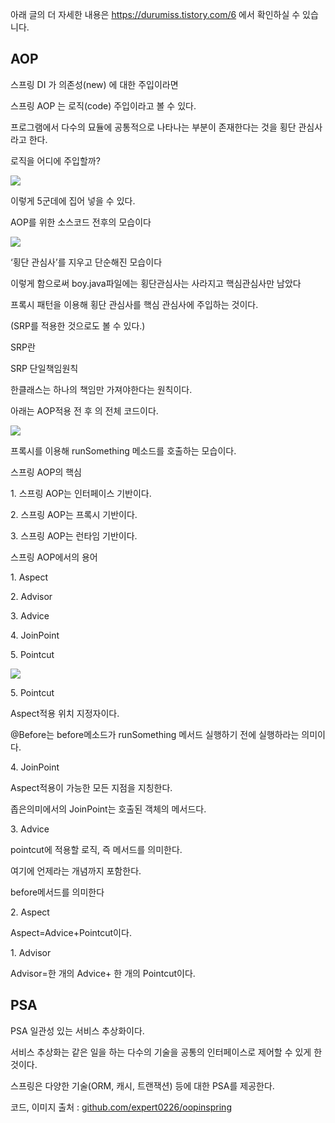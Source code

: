 아래 글의 더 자세한 내용은
https://durumiss.tistory.com/6 에서 확인하실 수 있습니다.


## **AOP**

스프링 DI 가 의존성(new) 에 대한 주입이라면

스프링 AOP 는 로직(code) 주입이라고 볼 수 있다.

프로그램에서 다수의 묘듈에 공통적으로 나타나는 부분이 존재한다는 것을 횡단 관심사라고 한다.

로직을 어디에 주입할까?

![](https://img1.daumcdn.net/thumb/R1280x0/?scode=mtistory2&fname=https%3A%2F%2Fblog.kakaocdn.net%2Fdn%2FbX1qhK%2Fbtq08ugQjI8%2FWWeBkZeWdFkmiFXuinkWa1%2Fimg.png)

이렇게 5군데에 집어 넣을 수 있다.

AOP를 위한 소스코드 전후의 모습이다

![](https://img1.daumcdn.net/thumb/R1280x0/?scode=mtistory2&fname=https%3A%2F%2Fblog.kakaocdn.net%2Fdn%2FcgdQE2%2Fbtq090sh3JS%2FOkvVIKPuCZ7YMOlL2SjHqk%2Fimg.png)

‘횡단 관심사’를 지우고 단순해진 모습이다

이렇게 함으로써 boy.java파일에는 횡단관심사는 사라지고 핵심관심사만 남았다

프록시 패턴을 이용해 횡단 관심사를 핵심 관심사에 주입하는 것이다.

(SRP를 적용한 것으로도 볼 수 있다.)

SRP란

SRP 단일책임원칙

한클래스는 하나의 책임만 가져야한다는 원칙이다.

아래는 AOP적용 전 후 의 전체 코드이다.

![](https://img1.daumcdn.net/thumb/R1280x0/?scode=mtistory2&fname=https%3A%2F%2Fblog.kakaocdn.net%2Fdn%2FcyhL1y%2Fbtq091x0z4n%2F18BDy3GG9frlAKcNNMeUm1%2Fimg.png)

프록시를 이용해 runSomething 메소드를 호출하는 모습이다.

스프링 AOP의 핵심

1\. 스프링 AOP는 인터페이스 기반이다.

2\. 스프링 AOP는 프록시 기반이다.

3\. 스프링 AOP는 런타임 기반이다.

스프링 AOP에서의 용어

1\. Aspect 

2\. Advisor

3\. Advice

4\. JoinPoint

5\. Pointcut

![](https://img1.daumcdn.net/thumb/R1280x0/?scode=mtistory2&fname=https%3A%2F%2Fblog.kakaocdn.net%2Fdn%2Fcrhhbr%2Fbtq1b9oiGal%2F6iqa4iNcfYk0DyekP47bzk%2Fimg.png)

5\. Pointcut

Aspect적용 위치 지정자이다.

@Before는 before메소드가 runSomething 메서드 실행하기 전에 실행하라는 의미이다.

4\. JoinPoint

Aspect적용이 가능한 모든 지점을 지칭한다.

좁은의미에서의 JoinPoint는 호출된 객체의 메서드다.

3\. Advice

pointcut에 적용할 로직, 즉 메서드를 의미한다.

여기에 언제라는 개념까지 포함한다.

before메서드를 의미한다

2\. Aspect

Aspect=Advice+Pointcut이다.

1\. Advisor

Advisor=한 개의 Advice+ 한 개의 Pointcut이다.

## **PSA**

PSA 일관성 있는 서비스 추상화이다.

서비스 추상화는 같은 일을 하는 다수의 기술을 공통의 인터페이스로 제어할 수 있게 한 것이다.

스프링은 다양한 기술(ORM, 캐시, 트랜잭션) 등에 대한 PSA를 제공한다.

코드, 이미지 출처 : [github.com/expert0226/oopinspring](https://github.com/expert0226/oopinspring)

